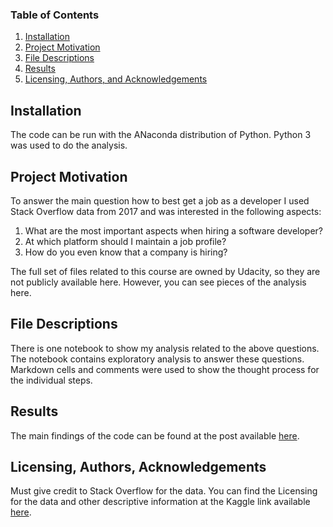 ### Table of Contents

1. [Installation](#installation)
2. [Project Motivation](#motivation)
3. [File Descriptions](#files)
4. [Results](#results)
5. [Licensing, Authors, and Acknowledgements](#licensing)

## Installation <a name="installation"></a>

The code can be run with the ANaconda distribution of Python. Python 3 was used to do the analysis.

## Project Motivation<a name="motivation"></a>

To answer the main question how to best get a job as a developer I used Stack Overflow data from 2017 and was interested in the following aspects:

1. What are the most important aspects when hiring a software developer?
2. At which platform should I maintain a job profile?
3. How do you even know that a company is hiring?


The full set of files related to this course are owned by Udacity, so they are not publicly available here.  However, you can see pieces of the analysis here.  

## File Descriptions <a name="files"></a>

There is one notebook to show my analysis related to the above questions. The notebook contains exploratory analysis to answer these questions. Markdown cells and comments were used to show the thought process for the individual steps. 


## Results<a name="results"></a>

The main findings of the code can be found at the post available [here](https://medium.com/@fabianromy27/how-to-get-a-job-as-a-developer-6adc6114784d).

## Licensing, Authors, Acknowledgements<a name="licensing"></a>

Must give credit to Stack Overflow for the data. You can find the Licensing for the data and other descriptive information at the Kaggle link available [here](https://www.kaggle.com/stackoverflow/so-survey-2017/data).